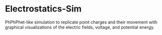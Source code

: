 # Electrostatics-Sim
PhPhPhet-like simulation to replicate point charges and their movement with graphical visualizations of the electric fields, voltage, and potential energy.
